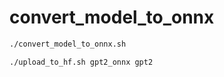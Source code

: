 # convert_model_to_onnx

```bash
./convert_model_to_onnx.sh
```

```bash
./upload_to_hf.sh gpt2_onnx gpt2
```